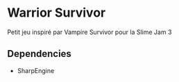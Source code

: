 # Warrior Survivor

Petit jeu inspiré par Vampire Survivor pour la Slime Jam 3

## Dependencies

- SharpEngine
